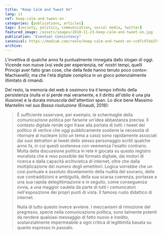 ```yaml
---
title: "Keep Calm and Tweet On"
lang: it
ref: keep-calm-and-tweet-on
categories: [publications, articles]
tags: [society, politics, communication, social media, twitter]
featured_image: /assets/images/2018-11-23-keep-calm-and-tweet-on.jpg
publication: "Eventual Consistency"
canonical: https://medium.com/reale/keep-calm-and-tweet-on-cc07c97da374
archive:
---
```


L'invettiva di qualche anno fa puntualmente rinnegata dallo slogan di oggi. Vicende non nuove («si vede per esperienzia, ne' nostri tempi, quelli Principi aver fatto gran cose, che della fede hanno tenuto poco conto»: Machiavelli); ma che l'età digitale complica in un gioco potenzialmente illimitato di rimandi.

Del resto, la memoria del web è ossimoro tra il tempo infinito della persistenza (nulla vi si perde mai veramente, e il diritto all'oblio è una pia illusione) e la durata minuscola dell'attention span. Lo dice bene Massimo Mantellini nel suo *Bassa risoluzione* (Einaudi, 2018):

> È sufficiente osservare, per esempio, le schermaglie della comunicazione politica per farsene un'idea abbastanza precisa. Il contesto digitale rende ogni frase alla portata di tutti: i tweet del politico di vertice che oggi pubblicamente sostiene la necessità di ritornare al nucleare (cito un tema a caso) sono rapidamente associati dai suoi detrattori ai tweet dello stesso personaggio scritti qualche anno fa, in cui questi sosteneva con veemenza l'esatto contrario. Molta della discussione politica in rete è giocata su questo registro moralista che è reso possibile dal formato digitale, dai motori di ricerca e dalla capacità archivistica di internet, oltre che dalla moltiplicazione del numero degli emettitori. Logica vorrebbe che un così puntuale e assoluto disvelamento della nudità del sovrano, delle sue contraddizioni e ambiguità, della sua scarsa coerenza, portasse a una sua rapida delegittimazione e in seguito, come conseguenza ovvia, a una maggior cautela da parte di tutti i comunicatori nell'esposizione dei propri punti di vista. Il famoso ruolo didattico di internet.
>
> Nulla di tutto questo invece avviene. I meccanismi di rimozione del pregresso, specie nella comunicazione politica, sono talmente potenti da rendere qualsiasi messaggio di fatto nuovo e inedito, sostanzialmente impermeabile a ogni critica di legittimità basata su quanto espresso in passato.
